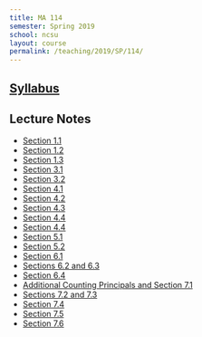 ```yaml
---
title: MA 114
semester: Spring 2019
school: ncsu
layout: course
permalink: /teaching/2019/SP/114/
---
```


<h2><a href="/assets/course-content/2019/SP/114/syllabus.pdf">Syllabus</a></h2>

<h2 id="notes">Lecture Notes</h2>
<ul>
<li><a href="/assets/course-content/2019/SP/114/2019-01-07.pdf">Section 1.1</a></li>
<li><a href="/assets/course-content/2019/SP/114/2019-01-09.pdf">Section 1.2</a></li>
<li><a href="/assets/course-content/2019/SP/114/2019-01-14.pdf">Section 1.3</a></li>
<li><a href="/assets/course-content/2019/SP/114/2019-01-16.pdf">Section 3.1</a></li>
<li><a href="/assets/course-content/2019/SP/114/2019-01-23.pdf">Section 3.2</a></li>
<li><a href="/assets/course-content/2019/SP/114/2019-01-28.pdf">Section 4.1</a></li>
<li><a href="/assets/course-content/2019/SP/114/2019-01-30.pdf">Section 4.2</a></li>
<li><a href="/assets/course-content/2019/SP/114/2019-02-11.pdf">Section 4.3</a></li>
<li><a href="/assets/course-content/2019/SP/114/2019-02-18.pdf">Section 4.4</a></li>
<li><a href="/assets/course-content/2019/SP/114/2019-02-20.pdf">Section 4.4</a></li>
<li><a href="/assets/course-content/2019/SP/114/2019-02-25.pdf">Section 5.1</a></li>
<li><a href="/assets/course-content/2019/SP/114/2019-02-27.pdf">Section 5.2</a></li>
<li><a href="/assets/course-content/2019/SP/114/2019-03-18.pdf">Section 6.1</a></li>
<li><a href="/assets/course-content/2019/SP/114/2019-03-20.pdf">Sections 6.2 and 6.3</a></li>
<li><a href="/assets/course-content/2019/SP/114/2019-03-25.pdf">Section 6.4</a></li>
<li><a href="/assets/course-content/2019/SP/114/2019-03-27.pdf">Additional Counting Principals and Section 7.1</a></li>
<li><a href="/assets/course-content/2019/SP/114/2019-04-01.pdf">Sections 7.2 and 7.3</a></li>
<li><a href="/assets/course-content/2019/SP/114/2019-04-03.pdf">Section 7.4</a></li>
<li><a href="/assets/course-content/2019/SP/114/2019-04-15.pdf">Section 7.5</a></li>
<li><a href="/assets/course-content/2019/SP/114/2019-04-17.pdf">Section 7.6</a></li>
</ul>
